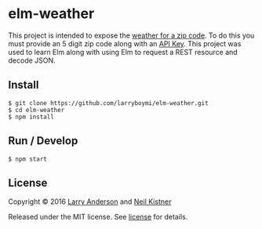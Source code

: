 # elm-weather

This project is intended to expose the
[weather for a zip code](http://openweathermap.org/current). To do this you must
provide an 5 digit zip code along with an [API Key](http://openweathermap.org/appid).
This project was used to learn Elm along with using Elm to request a REST resource and decode JSON.

## Install

```shell
$ git clone https://github.com/larryboymi/elm-weather.git
$ cd elm-weather
$ npm install
```

## Run / Develop

```shell
$ npm start
```

## License

Copyright © 2016 [Larry Anderson](//github.com/larryboymi) and [Neil Kistner](//github.com/wyze)

Released under the MIT license. See [license](license) for details.
